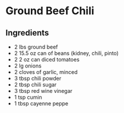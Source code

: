 # Ground Beef Chili

## Ingredients

* 2 lbs ground beef
* 2 15.5 oz can of beans (kidney, chili, pinto)
* 2 2 oz can diced tomatoes
* 2 lg onions
* 2 cloves of garlic, minced
* 3 tbsp chili powder
* 2 tbsp chili sugar
* 3 tbsp red wine vinegar
* 1 tsp cumin
* 1 tbsp cayenne peppe
